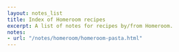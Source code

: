 ```yaml
---
layout: notes_list
title: Index of Homeroom recipes
excerpt: A list of notes for recipes by/from Homeroom.
notes:
- url: "/notes/homeroom/homeroom-pasta.html"
---
```

